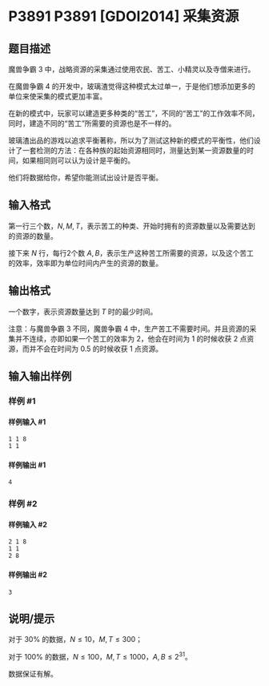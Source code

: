 # P3891 P3891 [GDOI2014] 采集资源

## 题目描述

魔兽争霸 3 中，战略资源的采集通过使用农民、苦工、小精灵以及寺僧来进行。

在魔兽争霸 4 的开发中，玻璃渣觉得这种模式太过单一，于是他们想添加更多的单位来使采集的模式更加丰富。

在新的模式中，玩家可以建造更多种类的“苦工”，不同的“苦工”的工作效率不同，同时，建造不同的“苦工”所需要的资源也是不一样的。

玻璃渣出品的游戏以追求平衡著称，所以为了测试这种新的模式的平衡性，他们设计了一套检测的方法：在各种族的起始资源相同时，测量达到某一资源数量的时间，如果相同则可以认为设计是平衡的。

他们将数据给你，希望你能测试出设计是否平衡。

## 输入格式

第一行三个数，$N,M,T$，表示苦工的种类、开始时拥有的资源数量以及需要达到的资源的数量。

接下来 $N$ 行，每行2个数 $A,B$，表示生产这种苦工所需要的资源，以及这个苦工的效率，效率即为单位时间内产生的资源的数量。

## 输出格式

一个数字，表示资源数量达到 $T$ 时的最少时间。


注意：与魔兽争霸 3 不同，魔兽争霸 4 中，生产苦工不需要时间。并且资源的采集并不连续，亦即如果一个苦工的效率为 $2$，他会在时间为 $1$ 的时候收获 $2$ 点资源，而并不会在时间为 $0.5$ 的时候收获 $1$ 点资源。

## 输入输出样例

### 样例 #1

#### 样例输入 #1

```
1 1 8
1 1
```

#### 样例输出 #1

```
4
```

### 样例 #2

#### 样例输入 #2

```
2 1 8
1 1
2 8
```

#### 样例输出 #2

```
3
```

## 说明/提示

对于 $30\%$ 的数据，$N\le 10$，$M,T \le  300$；

对于 $100\%$ 的数据，$N\le 100$，$M,T \le1000$，$A,B\le 2^{31}$。

数据保证有解。
